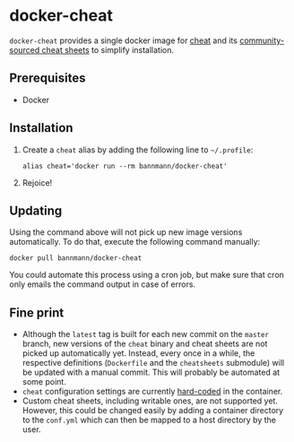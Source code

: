 docker-cheat
============

`docker-cheat` provides a single docker image for [cheat](https://github.com/cheat/cheat) and its
[community-sourced cheat sheets](https://github.com/cheat/cheatsheets) to simplify installation.


Prerequisites
-------------
- Docker


Installation
------------
1. Create a `cheat` alias by adding the following line to `~/.profile`:
    ```
    alias cheat='docker run --rm bannmann/docker-cheat'
    ```
2. Rejoice!


Updating
--------
Using the command above will not pick up new image versions automatically. To do that, execute the following command
manually:

```
docker pull bannmann/docker-cheat
```

You could automate this process using a cron job, but make sure that cron only emails the command output in case of
errors.


Fine print
----------
- Although the `latest` tag is built for each new commit on the `master` branch, new versions of the `cheat` binary and
  cheat sheets are not picked up automatically yet. Instead, every once in a while, the respective definitions
  (`Dockerfile` and the `cheatsheets` submodule) will be updated with a manual commit. This will probably be automated
  at some point.
- `cheat` configuration settings are currently [hard-coded](src/conf.yml) in the container.
- Custom cheat sheets, including writable ones, are not supported yet. However, this could be changed easily by adding a
  container directory to the `conf.yml` which can then be mapped to a host directory by the user.
